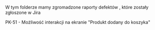 W tym folderze mamy zgromadzone raporty defektów , które zostały zgłoszone w Jira

PK-51 - Możliwość interakcji na ekranie "Produkt dodany do koszyka"

